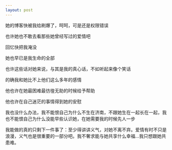 ```yaml
---
layout: post
---
```

她的博客快被我给刷爆了，呵呵，可是还是权限错误

也许她也不敢去看那些她曾经写过的爱情吧

回忆快把我淹没

她也早已是我生命的全部

也许这些话对她来说，与其是我的真心话，不如听起来像个笑话

的确我和她比不上他们这么多年的感情

他也许在她最困难最彷徨无助的时候给予帮助

他也许在自己迷茫的事情得到她的安慰

我也没什么办法，我不能恨自己为什么不生在济南，不跟她生在一起长在一起，我也不能恨自己为什么没能早些认识她，在她需要我的时候先人一步

我能做的真的只剩下一件事了：至少得讲讲义气，对她不离不弃。爱情有时不只是浪漫，义气也是很重要的一部分吧。我不奢求能与她共享什么幸福…我只想跟她共患难。